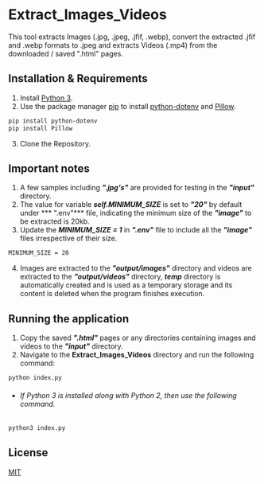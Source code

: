 # Extract_Images_Videos
This tool extracts Images (.jpg, .jpeg, .jfif, .webp), convert the extracted .jfif and .webp formats to .jpeg and extracts Videos (.mp4) from the downloaded / saved ".html" pages.

## Installation & Requirements
1. Install [Python 3](https://www.python.org/downloads/).
2. Use the package manager [pip](https://pip.pypa.io/en/stable/) to install [python-dotenv](https://pypi.org/project/python-dotenv/) and [Pillow](https://pypi.org/project/Pillow/).
```bash
pip install python-dotenv
pip install Pillow
```
3. Clone the Repository.

## Important notes
1. A few samples including ***".jpg's"*** are provided for testing in the ***"input"*** directory.
2. The value for variable ***self.MINIMUM_SIZE***  is set to ***"20"*** by default under *** ".env"*** file, indicating the minimum size of the ***"image"***  to be extracted is 20kb.
3. Update the ***MINIMUM_SIZE = 1*** in ***".env"*** file to include all the ***"image"*** files irrespective of their size. 
```bash 
MINIMUM_SIZE = 20
```
4. Images are extracted to the ***"output/images"*** directory and videos are extracted to the ***"output/videos"*** directory, ***temp*** directory is automatically created and is used as a temporary storage and its content is deleted when the program finishes execution.

## Running the application
1. Copy the saved ***".html"*** pages or any directories containing images and videos to the ***"input"*** directory. 
2. Navigate to the **Extract_Images_Videos** directory and run the following command:
```bash
python index.py
``` 
- ###### If Python 3 is installed along with Python 2, then use the following command.
```bash
python3 index.py
``` 

## License
[MIT](https://choosealicense.com/licenses/mit/)